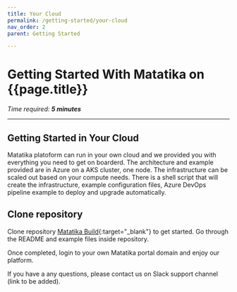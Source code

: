 ```yaml
---
title: Your Cloud
permalink: /getting-started/your-cloud
nav_order: 2
parent: Getting Started

---
```


# Getting Started With Matatika on {{page.title}}

*Time required: **5 minutes***

---

## Getting Started in Your Cloud
Matatika platoform can run in your own cloud and we provided you with everything you need to get on boarderd.
The architecture and example provided are in Azure on a AKS cluster, one node. The infrastructure can be scaled out based on your compute needs.
There is a shell script that will create the infrastructure, example configuration files, Azure DevOps pipeline example to deploy and upgrade automatically.


## Clone repository
Clone repository [Matatika Build](https://github.com/Matatika/matatika-build){:target="_blank"} to get started. Go through the README and example files inside repository.


Once completed, login to your own Matatika portal domain and enjoy our platform.

If you have a any questions, please contact us on Slack support channel (link to be added).

